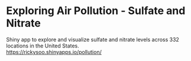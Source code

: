 # Exploring Air Pollution - Sulfate and Nitrate

Shiny app to explore and visualize sulfate and nitrate levels across 332 locations in the United States.  
https://rickysoo.shinyapps.io/pollution/
